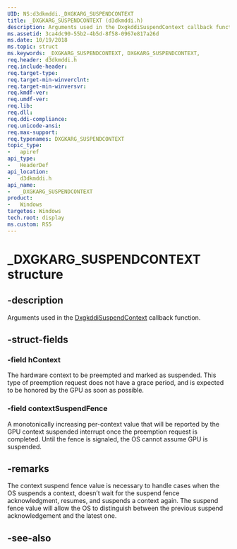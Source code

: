 ```yaml
---
UID: NS:d3dkmddi._DXGKARG_SUSPENDCONTEXT
title: _DXGKARG_SUSPENDCONTEXT (d3dkmddi.h)
description: Arguments used in the DxgkddiSuspendContext callback function.
ms.assetid: 3ca4dc90-55b2-4b5d-8f58-0967e817a26d
ms.date: 10/19/2018
ms.topic: struct
ms.keywords: _DXGKARG_SUSPENDCONTEXT, DXGKARG_SUSPENDCONTEXT,
req.header: d3dkmddi.h
req.include-header:
req.target-type:
req.target-min-winverclnt:
req.target-min-winversvr:
req.kmdf-ver:
req.umdf-ver:
req.lib:
req.dll:
req.ddi-compliance:
req.unicode-ansi:
req.max-support:
req.typenames: DXGKARG_SUSPENDCONTEXT
topic_type:
-	apiref
api_type:
-	HeaderDef
api_location:
-	d3dkmddi.h
api_name:
-	_DXGKARG_SUSPENDCONTEXT
product:
-	Windows
targetos: Windows
tech.root: display
ms.custom: RS5
---
```


# _DXGKARG_SUSPENDCONTEXT structure

## -description

Arguments used in the [DxgkddiSuspendContext](nc-d3dkmddi-dxgkddi_suspendcontext.md) callback function.

## -struct-fields

### -field hContext

The hardware context to be preempted and marked as suspended. This type of preemption request does not have a grace period, and is expected to be honored by the GPU as soon as possible.

### -field contextSuspendFence

A monotonically increasing per-context value that will be reported by the GPU context suspended interrupt once the preemption request is completed. Until the fence is signaled, the OS cannot assume GPU is suspended.

## -remarks

The context suspend fence value is necessary to handle cases when the OS suspends a context, doesn’t wait for the suspend fence acknowledgment, resumes, and suspends a context again. The suspend fence value will allow the OS to distinguish between the previous suspend acknowledgement and the latest one.

## -see-also
